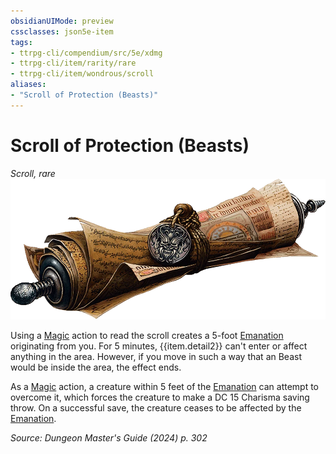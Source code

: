 ```yaml
---
obsidianUIMode: preview
cssclasses: json5e-item
tags:
- ttrpg-cli/compendium/src/5e/xdmg
- ttrpg-cli/item/rarity/rare
- ttrpg-cli/item/wondrous/scroll
aliases: 
- "Scroll of Protection (Beasts)"
---
```

# Scroll of Protection (Beasts)
*Scroll, rare*  
![](3-Mechanics/CLI/items/img/scroll-of-protection.webp#right)


Using a [Magic](3-Mechanics/CLI/rules/actions.md#Magic) action to read the scroll creates a 5-foot [Emanation](3-Mechanics/CLI/rules/variant-rules/emanation-area-of-effect-xphb.md) originating from you. For 5 minutes, {{item.detail2}} can't enter or affect anything in the area. However, if you move in such a way that an Beast would be inside the area, the effect ends.

As a [Magic](3-Mechanics/CLI/rules/actions.md#Magic) action, a creature within 5 feet of the [Emanation](3-Mechanics/CLI/rules/variant-rules/emanation-area-of-effect-xphb.md) can attempt to overcome it, which forces the creature to make a DC 15 Charisma saving throw. On a successful save, the creature ceases to be affected by the [Emanation](3-Mechanics/CLI/rules/variant-rules/emanation-area-of-effect-xphb.md).

*Source: Dungeon Master's Guide (2024) p. 302*